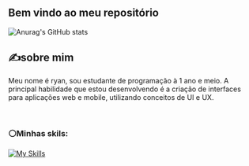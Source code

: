 ## Bem vindo ao meu repositório

![Anurag's GitHub stats](https://github-readme-stats.vercel.app/api?username=ryanNS3&show_icons=true&bg_color=#)
<article aria-labelledby="title-about" >
    <div class="">
        <h2 id="title-abount">✍sobre mim</h2>
        <p>Meu nome é ryan, sou estudante de programação à 1 ano e meio. A principal habilidade que estou desenvolvendo é a criação de interfaces para aplicações web e mobile, utilizando conceitos de UI e UX. </p>
    </div>

</article><br/>





### ⚪Minhas skils:

[![My Skills](https://skillicons.dev/icons?i=html,css,javascript,react,java,nodejs)](https://skillicons.dev)





